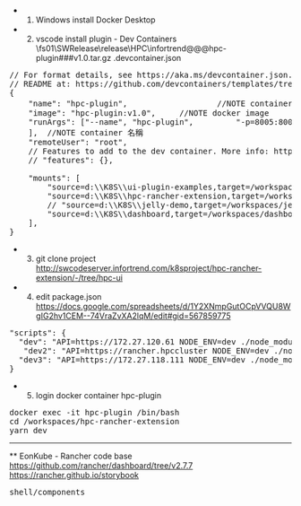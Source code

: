* 1. Windows install Docker Desktop
* 2. vscode install plugin - Dev Containers
\\fs01\SWRelease\release\HPC\infortrend@@@hpc-plugin###v1.0.tar.gz
.devcontainer.json
<pre>
// For format details, see https://aka.ms/devcontainer.json. For config options, see the
// README at: https://github.com/devcontainers/templates/tree/main/src/go
{
	"name": "hpc-plugin", 					//NOTE container 名稱
	"image": "hpc-plugin:v1.0", 	//NOTE docker image
	"runArgs": ["--name", "hpc-plugin",         "-p=8005:8005",         "-p=9527:9527",         "-p=4500:4500"
	],	//NOTE container 名稱
	"remoteUser": "root",
	// Features to add to the dev container. More info: https://containers.dev/features.
	// "features": {},

    "mounts": [
        "source=d:\\K8S\\ui-plugin-examples,target=/workspaces/ui-plugin-examples,type=bind,consistency=cached",
        "source=d:\\K8S\\hpc-rancher-extension,target=/workspaces/hpc-rancher-extension,type=bind,consistency=cached",
        // "source=d:\\K8S\\jelly-demo,target=/workspaces/jelly-demo,type=bind,consistency=cached",
        "source=d:\\K8S\\dashboard,target=/workspaces/dashboard,type=bind,consistency=cached"
    ],
}
</pre>
* 3. git clone project
http://swcodeserver.infortrend.com/k8sproject/hpc-rancher-extension/-/tree/hpc-ui
* 4. edit package.json
https://docs.google.com/spreadsheets/d/1Y2XNmpGutOCpVVQU8WgIG2hv1CEM--74VraZvXA2lqM/edit#gid=567859775
<pre>
"scripts": {
  "dev": "API=https://172.27.120.61 NODE_ENV=dev ./node_modules/.bin/vue-cli-service serve --port 9527",
   "dev2": "API=https://rancher.hpccluster NODE_ENV=dev ./node_modules/.bin/vue-cli-service serve --port 9527",
  "dev3": "API=https://172.27.118.111 NODE_ENV=dev ./node_modules/.bin/vue-cli-service serve --port 9527",
}
</pre>
* 5. login docker container hpc-plugin
<pre>
docker exec -it hpc-plugin /bin/bash
cd /workspaces/hpc-rancher-extension
yarn dev
</pre>

----------------------

** EonKube - Rancher code base
https://github.com/rancher/dashboard/tree/v2.7.7
https://rancher.github.io/storybook
<pre>
shell/components
</pre>